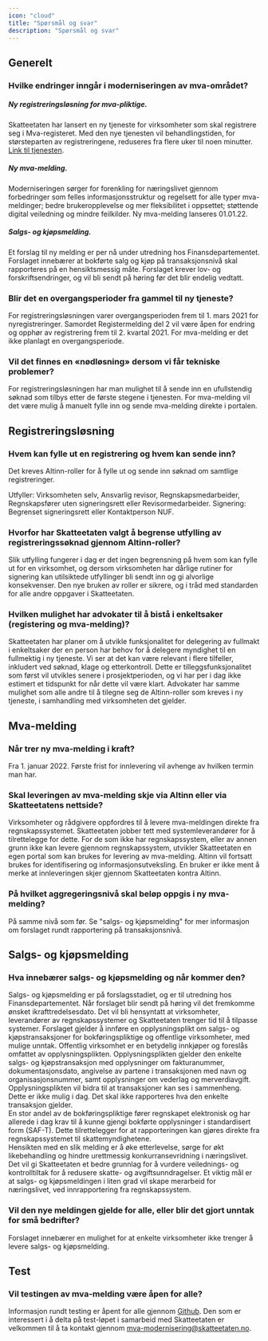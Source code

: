 ```yaml
---
icon: "cloud"
title: "Spørsmål og svar"
description: "Spørsmål og svar"
---
```


## Generelt

### Hvilke endringer inngår i moderniseringen av mva-området? 

##### Ny registreringsløsning for mva-pliktige.
Skatteetaten har lansert en ny tjeneste for virksomheter som skal registrere seg i Mva-registeret. Med den nye tjenesten vil behandlingstiden, for størsteparten av registreringene, reduseres fra flere uker til noen minutter. [Link til tjenesten](https://www.skatteetaten.no/bedrift-og-organisasjon/avgifter/mva/registrere/).

##### Ny mva-melding.
Moderniseringen sørger for forenkling for næringslivet gjennom forbedringer som felles informasjonsstruktur og regelsett for alle typer mva-meldinger; bedre brukeropplevelse og mer fleksibilitet i oppsettet; støttende digital veiledning og mindre feilkilder. Ny mva-melding lanseres 01.01.22.

##### Salgs- og kjøpsmelding.
Et forslag til ny melding er per nå under utredning hos Finansdepartementet. Forslaget innebærer at bokførte salg og kjøp på transaksjonsnivå skal rapporteres på en hensiktsmessig måte. Forslaget krever lov- og forskriftsendringer, og vil bli sendt på høring før det blir endelig vedtatt.

### Blir det en overgangsperioder fra gammel til ny tjeneste?
  
For registreringsløsningen varer overgangsperioden frem til 1. mars 2021 for nyregistreringer. Samordet Registermelding del 2 vil være åpen for endring og opphør av registrering frem til 2. kvartal 2021. 
For mva-melding er det ikke planlagt en overgangsperiode.

### Vil det finnes en «nødløsning» dersom vi får tekniske problemer?
  
For registreringsløsningen har man mulighet til å sende inn en ufullstendig søknad som tilbys etter de første stegene i tjenesten. 
For mva-melding vil det være mulig å manuelt fylle inn og sende mva-melding direkte i portalen.
 

## Registreringsløsning

### Hvem kan fylle ut en registrering og hvem kan sende inn? 
  
Det kreves Altinn-roller for å fylle ut og sende inn søknad om samtlige registreringer. 

Utfyller: Virksomheten selv, Ansvarlig revisor, Regnskapsmedarbeider, Regnskapsfører uten signeringsrett eller Revisormedarbeider.
Signering: Begrenset signeringsrett eller Kontaktperson NUF.


### Hvorfor har Skatteetaten valgt å begrense utfylling av registreringssøknad gjennom Altinn-roller?
  
Slik utfylling fungerer i dag er det ingen begrensning på hvem som kan fylle ut for en virksomhet, og dersom virksomheten har dårlige rutiner for signering kan utilsiktede utfyllinger bli sendt inn og gi alvorlige konsekvenser. Den nye bruken av roller er sikrere, og i tråd med standarden for alle andre oppgaver i Skatteetaten. 

### Hvilken mulighet har advokater til å bistå i enkeltsaker (registering og mva-melding)?
  
Skatteetaten har planer om å utvikle funksjonalitet for delegering av fullmakt i enkeltsaker der en person har behov for å delegere myndighet til en fullmektig i ny tjeneste. Vi ser at det kan være relevant i flere tilfeller, inkludert ved søknad, klage og etterkontroll. Dette er tilleggsfunksjonalitet som først vil utvikles senere i prosjektperioden, og vi har per i dag ikke estimert et tidspunkt for når dette vil være klart. 
Advokater har samme mulighet som alle andre til å tilegne seg de Altinn-roller som kreves i ny tjeneste, i samhandling med virksomheten det gjelder.  
 
## Mva-melding

### Når trer ny mva-melding i kraft?

Fra 1. januar 2022. Første frist for innlevering vil avhenge av hvilken termin man har. 

### Skal leveringen av mva-melding skje via Altinn eller via Skatteetatens nettside?

Virksomheter og rådgivere oppfordres til å levere mva-meldingen direkte fra regnskapssystemet. Skatteetaten jobber tett med systemleverandører for å tilrettelegge for dette. For de som ikke har regnskapssystem, eller av annen grunn ikke kan levere gjennom regnskapssystem, utvikler Skatteetaten en egen portal som kan brukes for levering av mva-melding. Altinn vil fortsatt brukes for identifisering og informasjonsutveksling. En bruker er ikke ment å merke at innleveringen skjer gjennom Skatteetaten kontra Altinn.

### På hvilket aggregeringsnivå skal beløp oppgis i ny mva-melding? 

På samme nivå som før. Se "salgs- og kjøpsmelding" for mer informasjon om forslaget rundt rapportering på transaksjonsnivå. 

## Salgs- og kjøpsmelding

### Hva innebærer salgs- og kjøpsmelding og når kommer den?

Salgs- og kjøpsmelding er på forslagsstadiet, og er til utredning hos Finansdepartementet. Når forslaget blir sendt på høring vil det fremkomme ønsket ikrafttredelsesdato. Det vil bli hensyntatt at virksomheter, leverandører av regnskapssystemer og Skatteetaten trenger tid til å tilpasse systemer. Forslaget gjelder å innføre en opplysningsplikt om salgs- og kjøpstransaksjoner for bokføringspliktige og offentlige virksomheter, med mulige unntak. Offentlig virksomhet er en betydelig innkjøper og foreslås omfattet av opplysningsplikten. 
Opplysningsplikten gjelder den enkelte salgs- og kjøpstransaksjon med opplysninger om fakturanummer, dokumentasjonsdato, angivelse av partene i transaksjonen med navn og organisasjonsnummer, samt opplysninger om vederlag og merverdiavgift. Opplysningsplikten vil bidra til at transaksjoner kan ses i sammenheng. Dette er ikke mulig i dag. Det skal ikke rapporteres hva den enkelte transaksjon gjelder.  
En stor andel av de bokføringspliktige fører regnskapet elektronisk og har allerede i dag krav til å kunne gjengi bokførte opplysninger i standardisert form (SAF-T). Dette tilrettelegger for at rapporteringen kan gjøres direkte fra regnskapssystemet til skattemyndighetene.     
Hensikten med en slik melding er å øke etterlevelse, sørge for økt likebehandling og hindre urettmessig konkurransevridning i næringslivet. Det vil gi Skatteetaten et bedre grunnlag for å vurdere veilednings- og kontrolltiltak for å redusere skatte- og avgiftsunndragelser. Et viktig mål er at salgs- og kjøpsmeldingen i liten grad vil skape merarbeid for næringslivet, ved innrapportering fra regnskapssystem.

### Vil den nye meldingen gjelde for alle, eller blir det gjort unntak for små bedrifter? 

Forslaget innebærer en mulighet for at enkelte virksomheter ikke trenger å levere salgs- og kjøpsmelding.

## Test

### Vil testingen av mva-melding være åpen for alle?

Informasjon rundt testing er åpent for alle gjennom [Github](https://skatteetaten.github.io/mva-meldingen/documentation/test/). 
Den som er interessert i å delta på test-løpet i samarbeid med Skatteetaten er velkommen til å ta kontakt gjennom mva-modernisering@skatteetaten.no.
